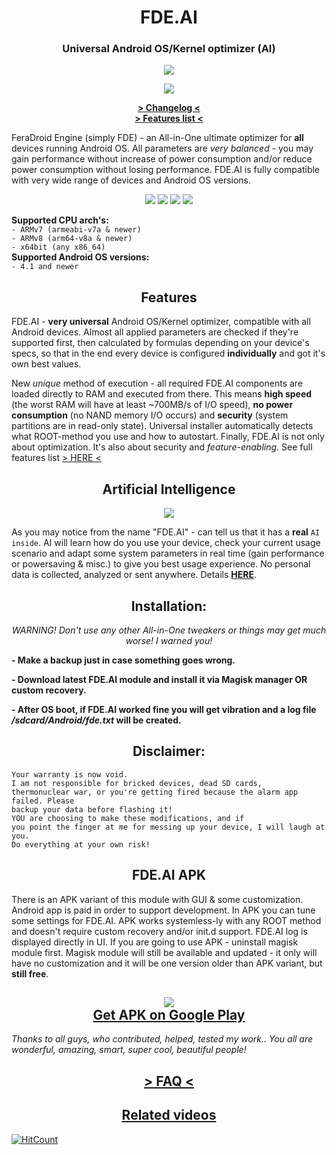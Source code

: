 <h1 align="center">FDE.AI</h1>
<h3 align="center"><strong>Universal Android OS/Kernel optimizer (AI)</strong></h3>
<p align="center"><img src="https://raw.githubusercontent.com/feravolt/FeraDroid-Engine/master/screenshot.png"></p>
<p align="center"><img src="https://img.shields.io/badge/version-v7.2-blueviolet.svg"></p>
<p align="center"><a href="https://raw.githubusercontent.com/feravolt/FeraDroid-Engine/master/changelog.txt"><strong> > Changelog < </strong></a><br><a href="https://github.com/feravolt/FeraDroid-Engine/blob/master/FEATURES.md"><strong> > Features list < </strong></a><br></p>
<p>FeraDroid Engine (simply FDE) - an All-in-One ultimate optimizer for <b>all</b> devices running Android OS. All parameters are <i>very balanced</i> - you may gain performance without increase of power consumption and/or reduce power consumption without losing performance. FDE.AI is fully compatible with very wide range of devices and Android OS versions.<br></p>
<p align="center"><a href="https://forum.xda-developers.com/android/software-hacking/beta-feradroid-engine-v0-19-ultimate-t3284421"><img src="https://img.shields.io/badge/Forum%20thread%20on-XDA-orange.svg"></a>  <a href="https://4pda.ru/forum/index.php?showtopic=716174"><img src="https://img.shields.io/badge/Forum%20thread%20on-4PDA-9cf.svg"></a>  <a href="https://t.me/feralab_xda"><img src="https://img.shields.io/badge/Support%20group%20in-Telegram-informational.svg"></a>  <a href="https://www.facebook.com/groups/feralab/"><img src="https://img.shields.io/badge/Group%20on-Facebook-blue.svg"></a><br></p>
<p><b>Supported CPU arch's:</b><br>
<code>- ARMv7 (armeabi-v7a & newer)</code><br>
<code>- ARMv8 (arm64-v8a & newer)</code><br>
<code>- x64bit (any x86_64)</code><br>
<b>Supported Android OS versions:</b><br>
<code>- 4.1 and newer</code><br></p>
<h2 align="center"><strong>Features</strong></h3>
<p>FDE.AI - <b>very universal</b> Android OS/Kernel optimizer, compatible with all Android devices. Almost all applied parameters are checked if they're supported first, then calculated by formulas depending on your device's specs, so that in the end every device is configured <b>individually</b> and got it's own best values.</p><p>New <i>unique</i> method of execution - all required FDE.AI components are loaded directly to RAM and executed from there. This means <b>high speed</b> (the worst RAM will have at least ~700MB/s of I/O speed), <b>no power consumption</b> (no NAND memory I/O occurs) and <b>security</b> (system partitions are in read-only state). Universal installer automatically detects what ROOT-method you use and how to autostart. Finally, FDE.AI is not only about optimization. It's also about security and <i>feature-enabling</i>. See full features list <a href="https://github.com/feravolt/FeraDroid-Engine/blob/master/FEATURES.md">> HERE <</a></p>
<h2 align="center"><strong>Artificial Intelligence</strong></h3>
<p align="center"><img src="https://raw.githubusercontent.com/feravolt/FeraDroid-Engine/master/ai.png"></p>
<p>As you may notice from the name "FDE.AI" - can tell us that it has a <b>real</b> <code>AI inside</code>. AI will learn how do you use your device, check your current usage scenario and adapt some system parameters in real time (gain performance or powersaving & misc.) to give you best usage experience. No personal data is collected, analyzed or sent anywhere. Details <a href="https://forum.xda-developers.com/showpost.php?p=79414180&postcount=743"><b>HERE</b></a>.<br></p>
<h2 align="center"><strong>Installation:</strong></h3>
<p align="center"><i>WARNING! Don't use any other All-in-One tweakers or things may get much worse! I warned you!</i><br></p>
<p><b>- Make a backup just in case something goes wrong.</b></p>
<p><b>- Download latest FDE.AI module and install it via Magisk manager OR custom recovery.</b></p>
<p><b>- After OS boot, if FDE.AI worked fine you will get vibration and a log file <i>/sdcard/Android/fde.txt</i> will be created.</b><br></p>
<h2 align="center"><strong>Disclaimer:</strong></h3>
<p><code>Your warranty is now void.
I am not responsible for bricked devices, dead SD cards,
thermonuclear war, or you're getting fired because the alarm app failed. Please
backup your data before flashing it!
YOU are choosing to make these modifications, and if
you point the finger at me for messing up your device, I will laugh at you.
Do everything at your own risk!</code><br></p>
<h2 align="center"><strong>FDE.AI APK</strong></h3>
<p>There is an APK variant of this module with GUI & some customization. Android app is paid in order to support development. In APK you can tune some settings for FDE.AI. APK works systemless-ly with any ROOT method and doesn't require custom recovery and/or init.d support. FDE.AI log is displayed directly in UI. If you are going to use APK - uninstall magisk module first. Magisk module will still be available and updated - it only will have no customization and it will be one version older than APK variant, but <b>still free</b>.<br></p>
<h2 align="center"><img src="https://raw.githubusercontent.com/feravolt/FeraDroid-Engine/master/gplay.png"><br><strong><a href="https://play.google.com/store/apps/details?id=com.feravolt.fdeai">Get APK on Google Play</a></strong><br></h2>
<p><i>Thanks to all guys, who contributed, helped, tested my work.. You all are wonderful, amazing, smart, super cool, beautiful people!</i><br></p>
<h2 align="center"><a href="https://forum.xda-developers.com/showpost.php?p=79092323&postcount=517"><strong> > FAQ < </strong></a><br></h2>
<h2 align="center"><a href="https://forum.xda-developers.com/showpost.php?p=79382552&postcount=722"><strong>Related videos</strong></a><br></h2>

[![HitCount](http://hits.dwyl.io/Magisk-Modules-Repo/FDE.svg)](http://hits.dwyl.io/Magisk-Modules-Repo/FDE)

